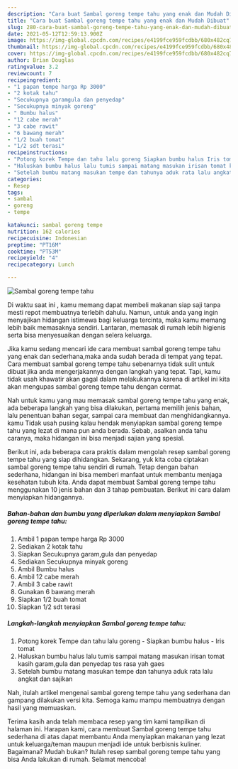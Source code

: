 ```yaml
---
description: "Cara buat Sambal goreng tempe tahu yang enak dan Mudah Dibuat"
title: "Cara buat Sambal goreng tempe tahu yang enak dan Mudah Dibuat"
slug: 280-cara-buat-sambal-goreng-tempe-tahu-yang-enak-dan-mudah-dibuat
date: 2021-05-12T12:59:13.900Z
image: https://img-global.cpcdn.com/recipes/e4199fce959fcdbb/680x482cq70/sambal-goreng-tempe-tahu-foto-resep-utama.jpg
thumbnail: https://img-global.cpcdn.com/recipes/e4199fce959fcdbb/680x482cq70/sambal-goreng-tempe-tahu-foto-resep-utama.jpg
cover: https://img-global.cpcdn.com/recipes/e4199fce959fcdbb/680x482cq70/sambal-goreng-tempe-tahu-foto-resep-utama.jpg
author: Brian Douglas
ratingvalue: 3.2
reviewcount: 7
recipeingredient:
- "1 papan tempe harga Rp 3000"
- "2 kotak tahu"
- "Secukupnya garamgula dan penyedap"
- "Secukupnya minyak goreng"
- " Bumbu halus"
- "12 cabe merah"
- "3 cabe rawit"
- "6 bawang merah"
- "1/2 buah tomat"
- "1/2 sdt terasi"
recipeinstructions:
- "Potong korek Tempe dan tahu lalu goreng Siapkan bumbu halus Iris tomat"
- "Haluskan bumbu halus lalu tumis sampai matang masukan irisan tomat kasih garam,gula dan penyedap tes rasa yah gaes"
- "Setelah bumbu matang masukan tempe dan tahunya aduk rata lalu angkat dan sajikan"
categories:
- Resep
tags:
- sambal
- goreng
- tempe

katakunci: sambal goreng tempe 
nutrition: 162 calories
recipecuisine: Indonesian
preptime: "PT16M"
cooktime: "PT53M"
recipeyield: "4"
recipecategory: Lunch

---
```



![Sambal goreng tempe tahu](https://img-global.cpcdn.com/recipes/e4199fce959fcdbb/680x482cq70/sambal-goreng-tempe-tahu-foto-resep-utama.jpg)

Di waktu  saat ini , kamu memang dapat membeli makanan siap saji tanpa mesti repot membuatnya terlebih dahulu. Namun, untuk anda yang ingin menyajikan hidangan istimewa bagi keluarga tercinta, maka kamu memang lebih baik memasaknya sendiri. Lantaran, memasak di rumah lebih higienis serta bisa menyesuaikan dengan selera keluarga.

Jika kamu sedang mencari ide cara membuat sambal goreng tempe tahu yang enak dan sederhana,maka anda sudah berada di tempat yang tepat. Cara membuat sambal goreng tempe tahu  sebenarnya tidak sulit untuk dibuat jika anda mengerjakannya dengan langkah yang tepat. Tapi, kamu tidak usah khawatir akan gagal dalam melakukannya 
karena di artikel ini kita akan mengupas sambal goreng tempe tahu dengan cermat.  



Nah untuk kamu yang mau memasak sambal goreng tempe tahu yang enak, ada beberapa langkah yang bisa dilakukan, pertama memilih jenis bahan, lalu penentuan bahan segar, sampai cara membuat dan menghidangkannya. kamu Tidak usah pusing kalau hendak menyiapkan sambal goreng tempe tahu yang lezat di mana pun anda berada. Sebab, asalkan anda  tahu caranya, maka hidangan ini bisa menjadi sajian yang spesial.

Berikut ini, ada beberapa cara praktis  dalam mengolah resep sambal goreng tempe tahu yang siap dihidangkan. Sekarang, yuk kita coba ciptakan sambal goreng tempe tahu sendiri di rumah. Tetap dengan bahan sederhana, hidangan ini bisa memberi manfaat untuk membantu menjaga kesehatan tubuh kita. Anda dapat membuat Sambal goreng tempe tahu menggunakan 10 jenis bahan dan 3 tahap pembuatan. Berikut ini cara dalam menyiapkan hidangannya.

<!--inarticleads1-->

##### Bahan-bahan dan bumbu yang diperlukan dalam menyiapkan Sambal goreng tempe tahu:

1. Ambil 1 papan tempe harga Rp 3000
1. Sediakan 2 kotak tahu
1. Siapkan Secukupnya garam,gula dan penyedap
1. Sediakan Secukupnya minyak goreng
1. Ambil  Bumbu halus
1. Ambil 12 cabe merah
1. Ambil 3 cabe rawit
1. Gunakan 6 bawang merah
1. Siapkan 1/2 buah tomat
1. Siapkan 1/2 sdt terasi




<!--inarticleads2-->

##### Langkah-langkah menyiapkan Sambal goreng tempe tahu:

1. Potong korek Tempe dan tahu lalu goreng - Siapkan bumbu halus - Iris tomat
1. Haluskan bumbu halus lalu tumis sampai matang masukan irisan tomat kasih garam,gula dan penyedap tes rasa yah gaes
1. Setelah bumbu matang masukan tempe dan tahunya aduk rata lalu angkat dan sajikan




Nah, itulah artikel mengenai  sambal goreng tempe tahu  yang sederhana dan gampang dilakukan versi kita. Semoga kamu mampu membuatnya dengan hasil yang memuaskan. 

Terima kasih anda telah membaca resep yang tim kami tampilkan di halaman ini. Harapan kami, cara membuat  Sambal goreng tempe tahu sederhana di atas dapat membantu Anda menyiapkan makanan yang lezat untuk keluarga/teman maupun menjadi ide untuk berbisnis kuliner. Bagaimana? Mudah bukan? Itulah resep sambal goreng tempe tahu yang bisa Anda lakukan di rumah. Selamat mencoba!

